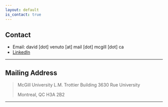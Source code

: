```yaml
---
layout: default
is_contact: true
---
```


## Contact

* Email: david [dot] venuto [at] mail [dot] mcgill [dot] ca
* [LinkedIn](https://www.linkedin.com/in/david-venuto-53344b9a/)

---

## Mailing Address

> McGill University
> L.M. Trottier Building
> 3630 Rue University
>
> Montreal, QC H3A 2B2

---

